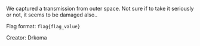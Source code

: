 We captured a transmission from outer space.
Not sure if to take it seriously or not, 
it seems to be damaged also..

Flag format: `flag{flag_value}`

Creator: Drkoma